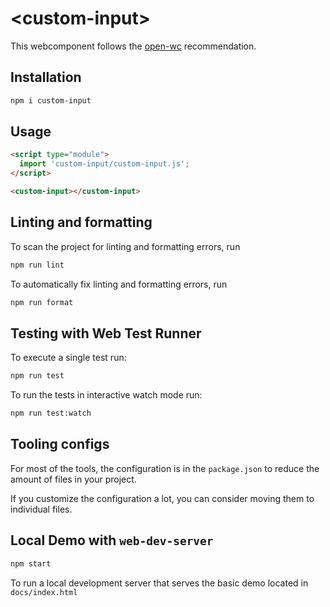 # \<custom-input>

This webcomponent follows the [open-wc](https://github.com/open-wc/open-wc) recommendation.

## Installation

```bash
npm i custom-input
```

## Usage

```html
<script type="module">
  import 'custom-input/custom-input.js';
</script>

<custom-input></custom-input>
```

## Linting and formatting

To scan the project for linting and formatting errors, run

```bash
npm run lint
```

To automatically fix linting and formatting errors, run

```bash
npm run format
```

## Testing with Web Test Runner

To execute a single test run:

```bash
npm run test
```

To run the tests in interactive watch mode run:

```bash
npm run test:watch
```

## Tooling configs

For most of the tools, the configuration is in the `package.json` to reduce the amount of files in your project.

If you customize the configuration a lot, you can consider moving them to individual files.

## Local Demo with `web-dev-server`

```bash
npm start
```

To run a local development server that serves the basic demo located in `docs/index.html`
